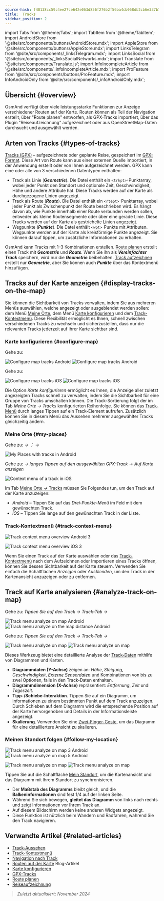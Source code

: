 ```yaml
---
source-hash: f48138cc59c4ee27ce642e063d856f276b2f56ba4cb068db2cb6e337b797c4c1
title:  Tracks
sidebar_position: 2
---
```

import Tabs from '@theme/Tabs';
import TabItem from '@theme/TabItem';
import AndroidStore from '@site/src/components/buttons/AndroidStore.mdx';
import AppleStore from '@site/src/components/buttons/AppleStore.mdx';
import LinksTelegram from '@site/src/components/_linksTelegram.mdx';
import LinksSocial from '@site/src/components/_linksSocialNetworks.mdx';
import Translate from '@site/src/components/Translate.js';
import InfoIncompleteArticle from '@site/src/components/_infoIncompleteArticle.mdx';
import ProFeature from '@site/src/components/buttons/ProFeature.mdx';
import InfoAndroidOnly from '@site/src/components/_infoAndroidOnly.mdx';



## Übersicht {#overview}

OsmAnd verfügt über viele leistungsstarke Funktionen zur Anzeige verschiedener Routen auf der Karte. Routen können als Teil der Navigation erstellt, über "Route planen" entworfen, als GPX-Tracks importiert, über das Plugin "Reiseaufzeichnung" aufgezeichnet oder aus OpenStreetMap-Daten durchsucht und ausgewählt werden.


## Arten von Tracks {#types-of-tracks}

[Tracks (GPX)](#display-tracks-on-the-map) – aufgezeichnete oder geplante Reise, gespeichert im [GPX-Format](https://en.wikipedia.org/wiki/GPS_Exchange_Format). Diese Art von Route kann aus einer externen Quelle importiert, in der Anwendung erstellt oder von Ihnen aufgezeichnet werden. GPX kann eine oder alle von 3 verschiedenen Datentypen enthalten:

- Track als Linie (***Geometrie***). Die Datei enthält ein ```<trkpt>```-Punktarray, wobei jeder Punkt den Standort und optionale Zeit, Geschwindigkeit, Höhe und andere Attribute hat. Diese Tracks werden auf der Karte als durchgezogene Linien angezeigt.
- Track als Route (***Route***). Die Datei enthält ein ```<rtept>```-Punktarray, wobei jeder Punkt als Zwischenpunkt der Route beschrieben wird. Es hängt davon ab, wie Punkte innerhalb einer Route verbunden werden sollen, entweder als kleine Routensegmente oder über eine gerade Linie. Diese Tracks werden auf der Karte als gestrichelte Linien angezeigt.
- Wegpunkte (***Punkte***). Die Datei enthält ```<wpt>```-Punkte mit Attributen. Wegpunkte werden auf der Karte als kreisförmige Punkte angezeigt. Sie können darauf tippen, um zusätzliche Informationen zu erhalten.

OsmAnd kann Tracks mit 1–3 Kombinationen erstellen. [Route planen](../../plan-route/create-route.md) erstellt einen Track mit ***Geometrie*** und ***Route***. Wenn Sie ihn als ***Vereinfachter Track*** speichern, wird nur die ***Geometrie*** beibehalten. [Track aufzeichnen](../../plugins/trip-recording.md#new-track-recording) erstellt nur ***Geometrie***, aber Sie können auch ***Punkte*** über das Kontextmenü hinzufügen.


## Tracks auf der Karte anzeigen {#display-tracks-on-the-map}

Sie können die Sichtbarkeit von Tracks verwalten, indem Sie aus mehreren Menüs auswählen, welche angezeigt oder ausgeblendet werden sollen: dem Menü [Meine Orte](#my-places), dem Menü [Karte konfigurieren](#configure-map) und dem [Track-Kontextmenü](#track-context-menu). Diese Flexibilität ermöglicht es Ihnen, schnell zwischen verschiedenen Tracks zu wechseln und sicherzustellen, dass nur die relevanten Tracks jederzeit auf Ihrer Karte sichtbar sind.

### Karte konfigurieren {#configure-map}

<Tabs groupId="operating-systems">

<TabItem value="android" label="Android">

Gehe zu: *<Translate android="true" ids="shared_string_menu,configure_map,shared_string_show,show_gpx"/>*

![Configure map tracks Android](@site/static/img/map/tracks_and_routes/tracks_and_routes_display_1_andr.png)   ![Configure map tracks Android](@site/static/img/map/tracks_and_routes/tracks_and_routes_display_andr.png)  

</TabItem>

<TabItem value="ios" label="iOS">

Gehe zu: *<Translate ios="true" ids="shared_string_menu,configure_map,shared_string_gpx_tracks"/>*

![Configure map tracks iOS](@site/static/img/personal/tracks/follow_track_1_ios.png)  ![Configure map tracks iOS](@site/static/img/personal/tracks/configure_map_track_menu_ios.png)

</TabItem>

</Tabs>

Die Option *Karte konfigurieren* ermöglicht es Ihnen, die Anzeige aller zuletzt angezeigten Tracks schnell zu verwalten, indem Sie die Sichtbarkeit für eine Gruppe von Tracks umschalten können. Die Track-Sortierung folgt der im Tab *Meine Orte → Tracks* konfigurierten Reihenfolge. Sie können das [Track-Menü](../../personal/tracks/manage-tracks.md#track-menu) durch langes Tippen auf ein Track-Element aufrufen. Zusätzlich können Sie in diesem Menü das Aussehen mehrerer ausgewählter Tracks gleichzeitig ändern.

### Meine Orte {#my-places}

<Tabs groupId="operating-systems">

<TabItem value="android" label="Android">

Gehe zu: *<Translate android="true" ids="shared_string_menu,shared_string_my_places,shared_string_gpx_files"/> → &#8942; → <Translate android="true" ids="shared_string_show_on_map"/>*

![My Places with tracks in Android](@site/static/img/personal/tracks/one_track_menu_andr.png)

</TabItem>

<TabItem value="ios" label="iOS">

Gehe zu: *<Translate ios="true" ids="shared_string_menu,shared_string_my_places,shared_string_gpx_tracks"/> → langes Tippen auf den ausgewählten GPX-Track → Auf Karte anzeigen*

![Context menu of a track in iOS](@site/static/img/personal/tracks/one_track_menu_ios.png)

</TabItem>

</Tabs>

Im Tab [Meine Orte *→* Tracks](../../personal/tracks/manage-tracks.md#manage-tracks) müssen Sie Folgendes tun, um den Track auf der Karte anzuzeigen:

- *Android* – Tippen Sie auf das *Drei-Punkte-Menü* im Feld mit dem gewünschten Track.
- *iOS* – Tippen Sie lange auf den gewünschten Track in der Liste.


### Track-Kontextmenü {#track-context-menu}

<Tabs groupId="operating-systems">

<TabItem value="android" label="Android">

![Track context menu overview Android 3](@site/static/img/personal/tracks/track_context_overview_andr_3.png)

</TabItem>

<TabItem value="ios" label="iOS">

![Track context menu overview iOS 3](@site/static/img/personal/tracks/track_context_overview_ios_3.png)

</TabItem>

</Tabs>

Wenn Sie einen Track auf der Karte auswählen oder das [Track-Kontextmenü](./track-context-menu.md) nach dem Aufzeichnen oder Importieren eines Tracks öffnen, können Sie dessen Sichtbarkeit auf der Karte steuern. Verwenden Sie einfach die Schaltflächen *Anzeigen* oder *Ausblenden*, um den Track in der Kartenansicht anzuzeigen oder zu entfernen.


## Track auf Karte analysieren {#analyze-track-on-map}

<Tabs groupId="operating-systems">

<TabItem value="android" label="Android">

Gehe zu: *Tippen Sie auf den Track → Track-Tab → <Translate android="true" ids="analyze_on_map"/>*  

![Track menu analyze on map Android](@site/static/img/personal/tracks/analyze_track_on_map_andr.png)    ![Track menu analyze on the map distance Android](@site/static/img/personal/tracks/analyze_track_on_map_distance_andr.png)

</TabItem>

<TabItem value="ios" label="iOS">

Gehe zu: *Tippen Sie auf den Track → Track-Tab → <Translate ios="true" ids="analyze_on_map"/>*  

![Track menu analyze on map](@site/static/img/personal/tracks/track_analyze_ios.png)  ![Track menu analyze on map ](@site/static/img/personal/tracks/track_analyze_on_map_ios.png)

</TabItem>

</Tabs>

Dieses Werkzeug bietet eine detaillierte Analyse der [Track-Daten](../../map/tracks/track-context-menu.md#options) mithilfe von Diagrammen und Karten.

- **Diagrammdaten (Y-Achse)** zeigen an: *Höhe*, *Steigung*, *Geschwindigkeit*, [*Externe Sensordaten*](../../plugins/external-sensors.md) und Kombinationen von bis zu zwei Optionen, falls in den Track-Daten enthalten.
- **Diagrammdimension (X-Achse)** repräsentiert: *Entfernung*, *Zeit* und *Tageszeit*.
- **Tipp-/Schiebe-Interaktion**. Tippen Sie auf ein Diagramm, um Informationen zu einem bestimmten Punkt auf dem Track anzuzeigen. Durch Schieben auf dem Diagramm wird die entsprechende Position auf der Karte hervorgehoben und Details in der Informationsleiste angezeigt.
- **Skalierung**. Verwenden Sie eine [Zwei-Finger-Geste](../../map/interact-with-map.md#gestures), um das Diagramm für eine detailliertere Ansicht zu skalieren.


### Meinen Standort folgen {#follow-my-location}

<Tabs groupId="operating-systems">

<TabItem value="android" label="Android">

![Track menu analyze on map 3 Android](@site/static/img/personal/tracks/track_analyze_on_map_3_android.png) ![Track menu analyze on map 5 Android](@site/static/img/personal/tracks/track_analyze_on_map_5_android.png)

</TabItem>

<TabItem value="ios" label="iOS">

![Track menu analyze on map](@site/static/img/personal/tracks/track_follow_my_location_3_ios.png)  ![Track menu analyze on map ](@site/static/img/personal/tracks/track_follow_my_location_4_ios.png)

</TabItem>

</Tabs>

Tippen Sie auf die Schaltfläche [Mein Standort](../../map/interact-with-map.md#my-location-and-zoom), um die Kartenansicht und das Diagramm mit Ihrem Standort zu synchronisieren.

- Der **Maßstab des Diagramms** bleibt gleich, und die **Balkeninformationen** sind fest 1/4 auf der linken Seite.
- Während Sie sich bewegen, **gleitet das Diagramm** von links nach rechts und zeigt Informationen vor Ihrem Track an.
- Auf diesem Bildschirm werden keine anderen Widgets angezeigt.
- Diese Funktion ist nützlich beim Wandern und Radfahren, während Sie den Track navigieren.  


## Verwandte Artikel {#related-articles}

- [Track-Aussehen](./appearance.md)
- [Track-Kontextmenü](./track-context-menu.md)
- [Navigation nach Track](../../navigation/setup/gpx-navigation.md)
- [Routen auf der Karte](https://docs.osmand.net/blog/routes) Blog-Artikel
- [Karte konfigurieren](../../map/configure-map-menu.md)  
- [GPX-Tracks](../../personal/tracks/index.md)  
- [Route planen](../../plan-route/index.md)  
- [Reiseaufzeichnung](../../plugins/trip-recording.md)

> *Zuletzt aktualisiert: November 2024*